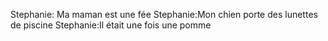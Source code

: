 Stephanie: Ma maman est une fée
Stephanie:Mon chien porte des lunettes de piscine
Stephanie:Il était une fois une pomme

